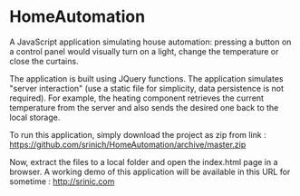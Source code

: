 # HomeAutomation

A JavaScript application simulating house automation: pressing a button on a control panel would visually turn on a light, change the temperature or close the curtains.

The application is built using JQuery functions. The application simulates "server interaction" (use a static file for simplicity, data persistence is not required). For example, the heating component retrieves the current temperature from the server and also sends the desired one back to the local storage. 

To run this application, simply download the project as zip from link : https://github.com/srinich/HomeAutomation/archive/master.zip

Now, extract the files to a local folder and open the index.html page in a browser. A working demo of this application will be available in this URL for sometime : http://srinic.com


